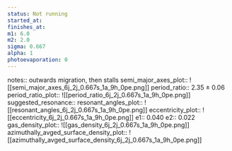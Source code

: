 ```yaml
---
status: Not running
started_at:
finishes_at:
m1: 6.0
m2: 2.0
sigma: 0.667
alpha: 1
photoevaporation: 0
---
```


notes:: outwards migration, then stalls
semi_major_axes_plot:: ![[semi_major_axes_6j_2j_0.667s_1a_9h_0pe.png]]
period_ratio:: 2.35 ± 0.06
period_ratio_plot:: ![[period_ratio_6j_2j_0.667s_1a_9h_0pe.png]]
suggested_resonance:: 
resonant_angles_plot:: ![[resonant_angles_6j_2j_0.667s_1a_9h_0pe.png]]
eccentricity_plot:: ![[eccentricity_6j_2j_0.667s_1a_9h_0pe.png]]
e1:: 0.040
e2:: 0.022
gas_density_plot:: ![[gas_density_6j_2j_0.667s_1a_9h_0pe.png]]
azimuthally_avged_surface_density_plot:: ![[azimuthally_avged_surface_density_6j_2j_0.667s_1a_9h_0pe.png]]
